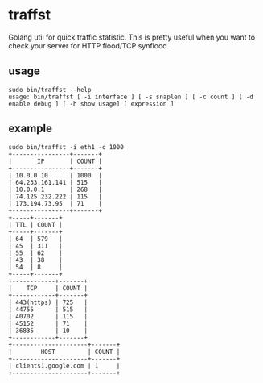 # traffst

Golang util for quick traffic statistic.
This is pretty useful when you want to check your server for HTTP flood/TCP synflood.


## usage

```
sudo bin/traffst --help
usage: bin/traffst [ -i interface ] [ -s snaplen ] [ -c count ] [ -d enable debug ] [ -h show usage] [ expression ] 
```

## example

```
sudo bin/traffst -i eth1 -c 1000
+----------------+-------+
|       IP       | COUNT |
+----------------+-------+
| 10.0.0.10      | 1000  |
| 64.233.161.141 | 515   |
| 10.0.0.1       | 268   |
| 74.125.232.222 | 115   |
| 173.194.73.95  | 71    |
+----------------+-------+
+-----+-------+
| TTL | COUNT |
+-----+-------+
| 64  | 579   |
| 45  | 311   |
| 55  | 62    |
| 43  | 38    |
| 54  | 8     |
+-----+-------+
+------------+-------+
|    TCP     | COUNT |
+------------+-------+
| 443(https) | 725   |
| 44755      | 515   |
| 40702      | 115   |
| 45152      | 71    |
| 36835      | 10    |
+------------+-------+
+---------------------+-------+
|        HOST         | COUNT |
+---------------------+-------+
| clients1.google.com | 1     |
+---------------------+-------+
```
